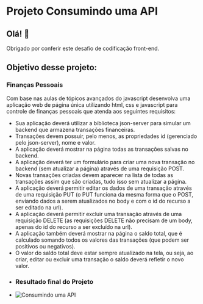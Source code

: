 # Projeto Consumindo uma API

## Olá! 👋

Obrigado por conferir este desafio de codificação front-end.

## Objetivo desse projeto:

### Finanças Pessoais

Com base nas aulas de tópicos avançados do javascript desenvolva uma aplicação web de página única utilizando html, css e javascript para controle de finanças pessoais que atenda aos seguintes requisitos:

- Sua aplicação deverá utilizar a biblioteca json-server para simular um backend que armazena transações financeiras.
- Transações devem possuir, pelo menos, as propriedades id (gerenciado pelo json-server), nome e valor.
- A aplicação deverá mostrar na página todas as transações salvas no backend.
- A aplicação deverá ter um formulário para criar uma nova transação no backend (sem atualizar a página) através de uma requisição POST.
- Novas transações criadas devem aparecer na lista de todas as transações assim que são criadas, tudo isso sem atualizar a página.
- A aplicação deverá permitir editar os dados de uma transação através de uma requisição PUT (o PUT funciona da mesma forma que o POST, enviando dados a serem atualizados no body e com o id do recurso a ser editado na url).
- A aplicação deverá permitir excluir uma transação através de uma requisição DELETE (as requisições DELETE não precisam de um body, apenas do id do recurso a ser excluído na url).
- A aplicação também deverá mostrar na página o saldo total, que é calculado somando todos os valores das transações (que podem ser positivos ou negativos).
- O valor do saldo total deve estar sempre atualizado na tela, ou seja, ao criar, editar ou excluir uma transação o saldo deverá refletir o novo valor.
- ### Resultado final do Projeto
- ![Consumindo uma API](https://github.com/TiagoHenrique10/Projeto-Consumindo-API/assets/96561261/eab786d8-ad72-4c4e-b60b-924a0836d39a)
